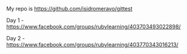 My repo is https://github.com/isidromerayo/gittest

Day 1 - https://www.facebook.com/groups/rubylearning/403703493022898/

Day 2 - https://www.facebook.com/groups/rubylearning/403770343016213/

